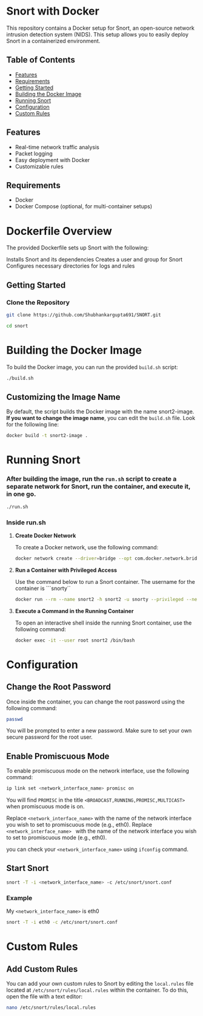 # Snort with Docker

This repository contains a Docker setup for Snort, an open-source network intrusion detection system (NIDS). This setup allows you to easily deploy Snort in a containerized environment.

## Table of Contents

- [Features](#features)
- [Requirements](#requirements)
- [Getting Started](#getting-started)
- [Building the Docker Image](#building-the-docker-image)
- [Running Snort](#running-snort)
- [Configuration](#configuration)
- [Custom Rules](#custom-rules)

## Features

- Real-time network traffic analysis
- Packet logging
- Easy deployment with Docker
- Customizable rules

## Requirements

- Docker
- Docker Compose (optional, for multi-container setups)

# Dockerfile Overview
The provided Dockerfile sets up Snort with the following:

Installs Snort and its dependencies
Creates a user and group for Snort
Configures necessary directories for logs and rules

## Getting Started

### Clone the Repository

```bash
git clone https://github.com/Shubhankargupta691/SNORT.git

cd snort
```

# Building the Docker Image
To build the Docker image, you can run the provided `build.sh` script:

```bash
./build.sh
```
## Customizing the Image Name
By default, the script builds the Docker image with the name snort2-image. **If you want to change the image name**, you can edit the ```build.sh``` file. Look for the following line:

```bash
docker build -t snort2-image .
```

# Running Snort

### After building the image, run the ```run.sh``` script to create a separate network for Snort, run the container, and execute it, in one go.

```bash
./run.sh
```
### Inside run.sh

1. **Create Docker Network**

   To create a Docker network, use the following command:

   ```bash
   docker network create --driver=bridge --opt com.docker.network.bridge.enable_ip_masquerade=true snort2_network
   ```
2. **Run a Container with Privileged Access**

    Use the command below to run a Snort container. The username for the container is ```snorty``
    
    ```bash
    docker run --rm --name snort2 -h snort2 -u snorty --privileged --network snort2_network -d -it snort2-image2 /bin/bash
    ```
3. **Execute a Command in the Running Container**

    To open an interactive shell inside the running Snort container, use the following command:

    ```bash
    docker exec -it --user root snort2 /bin/bash
    ```

# Configuration

## Change the Root Password

Once inside the container, you can change the root password using the following command:

```bash
passwd
```
You will be prompted to enter a new password. Make sure to set your own secure password for the root user.

## Enable Promiscuous Mode

To enable promiscuous mode on the network interface, use the following command:

```bash
ip link set <network_interface_name> promisc on
```

You will find ```PROMISC``` in the title ```<BROADCAST,RUNNING,PROMISC,MULTICAST>```  when promiscuous mode is on.

Replace ```<network_interface_name>``` with the name of the network interface you wish to set to promiscuous mode (e.g., eth0). Replace ```<network_interface_name> ``` with the name of the network interface you wish to set to promiscuous mode (e.g., eth0). 

you can check your ```<network_interface_name>``` using ```ifconfig``` command.

## Start Snort

```bash
snort -T -i <network_interface_name> -c /etc/snort/snort.conf
```
### Example 

My ```<network_interface_name>``` is eth0

```bash
snort -T -i eth0 -c /etc/snort/snort.conf
```

# Custom Rules

## **Add Custom Rules**

   You can add your own custom rules to Snort by editing the `local.rules` file located at `/etc/snort/rules/local.rules` within the container. To do this, open the file with a text editor:

   ```bash
   nano /etc/snort/rules/local.rules
   ```
   





